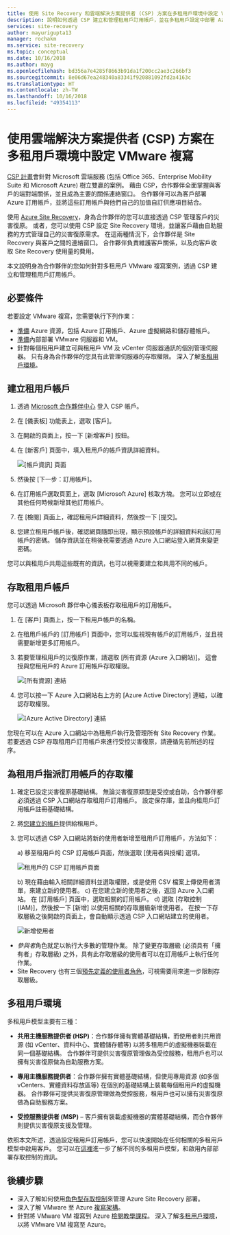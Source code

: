 ```yaml
---
title: 使用 Site Recovery 和雲端解決方案提供者 (CSP) 方案在多租用戶環境中設定 VMware 到 Azure 的複寫 | Microsoft Docs
description: 說明如何透過 CSP 建立和管理租用戶訂用帳戶，並在多租用戶設定中部署 Azure Site Recovery
services: site-recovery
author: mayurigupta13
manager: rochakm
ms.service: site-recovery
ms.topic: conceptual
ms.date: 10/16/2018
ms.author: mayg
ms.openlocfilehash: bd356a7e4285f8663b91da1f200cc2ae3c266bf3
ms.sourcegitcommit: 8e06d67ea248340a83341f920881092fd2a4163c
ms.translationtype: HT
ms.contentlocale: zh-TW
ms.lasthandoff: 10/16/2018
ms.locfileid: "49354113"
---
```

# <a name="set-up-vmware-replication-in-a-multi-tenancy-environment-with-the-cloud-solution-provider-csp-program"></a>使用雲端解決方案提供者 (CSP) 方案在多租用戶環境中設定 VMware 複寫

[CSP 計畫](https://partner.microsoft.com/en-US/cloud-solution-provider)會針對 Microsoft 雲端服務 (包括 Office 365、Enterprise Mobility Suite 和 Microsoft Azure) 樹立雙贏的案例。 藉由 CSP，合作夥伴全面掌握與客戶的端對端關係，並且成為主要的關係連絡窗口。 合作夥伴可以為客戶部署 Azure 訂用帳戶，並將這些訂用帳戶與他們自己的加值自訂供應項目結合。

使用 [Azure Site Recovery](site-recovery-overview.md)，身為合作夥伴的您可以直接透過 CSP 管理客戶的災害復原。 或者，您可以使用 CSP 設定 Site Recovery 環境，並讓客戶藉由自助服務的方式管理自己的災害復原需求。 在這兩種情況下，合作夥伴是 Site Recovery 與客戶之間的連絡窗口。 合作夥伴負責維護客戶關係，以及向客戶收取 Site Recovery 使用量的費用。

本文說明身為合作夥伴的您如何針對多租用戶 VMware 複寫案例，透過 CSP 建立和管理租用戶訂用帳戶。

## <a name="prerequisites"></a>必要條件

若要設定 VMware 複寫，您需要執行下列作業：

- [準備](tutorial-prepare-azure.md) Azure 資源，包括 Azure 訂用帳戶、Azure 虛擬網路和儲存體帳戶。
- [準備](vmware-azure-tutorial-prepare-on-premises.md)內部部署 VMware 伺服器和 VM。
- 針對每個租用戶建立可與租用戶 VM 及 vCenter 伺服器通訊的個別管理伺服器。 只有身為合作夥伴的您具有此管理伺服器的存取權限。 深入了解[多租用戶環境](vmware-azure-multi-tenant-overview.md)。

## <a name="create-a-tenant-account"></a>建立租用戶帳戶

1. 透過 [Microsoft 合作夥伴中心](https://partnercenter.microsoft.com/) 登入 CSP 帳戶。
2. 在 [儀表板] 功能表上，選取 [客戶]。
3. 在開啟的頁面上，按一下 [新增客戶] 按鈕。
4. 在 [新客戶] 頁面中，填入租用戶的帳戶資訊詳細資料。

    ![[帳戶資訊] 頁面](./media/vmware-azure-multi-tenant-csp-disaster-recovery/customer-add-filled.png)

5. 然後按 [下一步：訂用帳戶]。
6. 在訂用帳戶選取頁面上，選取 [Microsoft Azure] 核取方塊。 您可以立即或在其他任何時候新增其他訂用帳戶。
7. 在 [檢閱] 頁面上，確認租用戶詳細資料，然後按一下 [提交]。
8. 您建立租用戶帳戶後，確認網頁隨即出現，顯示預設帳戶的詳細資料和該訂用帳戶的密碼。 儲存資訊並在稍後視需要透過 Azure 入口網站登入網頁來變更密碼。

您可以與租用戶共用這些既有的資訊，也可以視需要建立和共用不同的帳戶。

## <a name="access-the-tenant-account"></a>存取租用戶帳戶

您可以透過 Microsoft 夥伴中心儀表板存取租用戶的訂用帳戶。

1. 在 [客戶] 頁面上，按一下租用戶帳戶的名稱。
2. 在租用戶帳戶的 [訂用帳戶] 頁面中，您可以監視現有帳戶的訂用帳戶，並且視需要新增更多訂用帳戶。
3. 若要管理租用戶的災復原作業，請選取 [所有資源 (Azure 入口網站)]。 這會授與您租用戶的 Azure 訂用帳戶存取權限。

    ![[所有資源] 連結](./media/vmware-azure-multi-tenant-csp-disaster-recovery/all-resources-select.png)  

4. 您可以按一下 Azure 入口網站右上方的 [Azure Active Directory] 連結，以確認存取權限。

    ![[Azure Active Directory] 連結](./media/vmware-azure-multi-tenant-csp-disaster-recovery/aad-admin-display.png)

您現在可以在 Azure 入口網站中為租用戶執行及管理所有 Site Recovery 作業。 若要透過 CSP 存取租用戶訂用帳戶來進行受控災害復原，請遵循先前所述的程序。

## <a name="assign-tenant-access-to-the-subscription"></a>為租用戶指派訂用帳戶的存取權

1. 確定已設定災害復原基礎結構。 無論災害復原類型是受控或自助，合作夥伴都必須透過 CSP 入口網站存取租用戶訂用帳戶。 設定保存庫，並且向租用戶訂用帳戶註冊基礎結構。
2. 將[您建立的帳戶](#create-a-tenant-account)提供給租用戶。
3. 您可以透過 CSP 入口網站將新的使用者新增至租用戶訂用帳戶，方法如下：

    a) 移至租用戶的 CSP 訂用帳戶頁面，然後選取 [使用者與授權] 選項。

      ![租用戶的 CSP 訂用帳戶頁面](./media/vmware-azure-multi-tenant-csp-disaster-recovery/users-and-licences.png)

      b) 現在藉由輸入相關詳細資料並選取權限，或是使用 CSV 檔案上傳使用者清單，來建立新的使用者。
    c) 在您建立新的使用者之後，返回 Azure 入口網站。 在 [訂用帳戶] 頁面中，選取相關的訂用帳戶。
    d) 選取 [存取控制 (IAM)]，然後按一下 [新增] 以使用相關的存取層級新增使用者。 在按一下存取層級之後開啟的頁面上，會自動顯示透過 CSP 入口網站建立的使用者。

      ![新增使用者](./media/vmware-azure-multi-tenant-csp-disaster-recovery/add-user-subscription.png)

- *參與者*角色就足以執行大多數的管理作業。 除了變更存取層級 (必須具有「擁有者」存取層級) 之外，具有此存取層級的使用者可以在訂用帳戶上執行任何作業。
- Site Recovery 也有三個[預先定義的使用者角色](site-recovery-role-based-linked-access-control.md)，可視需要用來進一步限制存取層級。

## <a name="multi-tenant-environments"></a>多租用戶環境

多租用戶模型主要有三種：

* **共用主機服務提供者 (HSP)**：合作夥伴擁有實體基礎結構，而使用者則共用資源 (如 vCenter、資料中心、實體儲存體等) 以將多租用戶的虛擬機器裝載在同一個基礎結構。 合作夥伴可提供災害復原管理做為受控服務，租用戶也可以擁有災害復原做為自助服務方案。

* **專用主機服務提供者**：合作夥伴擁有實體基礎結構，但使用專用資源 (如多個 vCenters、實體資料存放區等) 在個別的基礎結構上裝載每個租用戶的虛擬機器。 合作夥伴可提供災害復原管理做為受控服務，租用戶也可以擁有災害復原做為自助服務方案。

* **受控服務提供者 (MSP)** – 客戶擁有裝載虛擬機器的實體基礎結構，而合作夥伴則提供災害復原支援及管理。

依照本文所述，透過設定租用戶訂用帳戶，您可以快速開始在任何相關的多租用戶模型中啟用客戶。 您可以在[這裡](vmware-azure-multi-tenant-overview.md)進一步了解不同的多租用戶模型，和啟用內部部署存取控制的資訊。

## <a name="next-steps"></a>後續步驟
- 深入了解如何使用[角色型存取控制](site-recovery-role-based-linked-access-control.md)來管理 Azure Site Recovery 部署。
- 深入了解 VMware 至 Azure [複寫架構](vmware-azure-architecture.md)。
- 針對將 VMware VM 複寫到 Azure [檢閱教學課程](vmware-azure-tutorial.md)。
深入了解[多租用戶環境](vmware-azure-multi-tenant-overview.md)，以將 VMware VM 複寫至 Azure。
